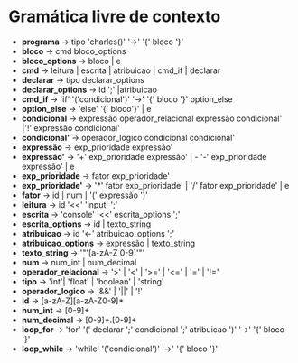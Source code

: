 # Gramática livre de contexto

- **programa** -> tipo 'charles()' '->' '{' bloco '}'
- **bloco** -> cmd bloco_options
- **bloco_options** -> bloco | e
- **cmd** -> leitura | escrita | atribuicao | cmd_if | declarar
- **declarar** -> tipo declarar_options
- **declarar_options** -> id ';' |atribuicao
- **cmd_if** -> 'if' '('condicional')' '->' '{' bloco '}' option_else
- **option_else** -> 'else' '{' bloco'}' | e
- **condicional** -> expressão operador_relacional expressão condicional' |'!' expressão condicional'
- **condicional'** -> operador_logico condicional condicional'
- **expressão** -> exp_prioridade expressão'
- **expressão'** -> '+' exp_prioridade expressão' | - '-' exp_prioridade expressão' | e
- **exp_prioridade** -> fator exp_prioridade'
- **exp_prioridade'** -> '\*' fator exp_prioridade' | '/' fator exp_prioridade' | e
- **fator** -> id | num | '(' expressão ')'
- **leitura** -> id '<<' 'input' ';'
- **escrita** -> 'console' '<<' escrita_options ';'
- **escrita_options** -> id | texto_string
- **atribuicao** -> id '<-' atribuicao_options ';'
- **atribuicao_options** -> expressão | texto_string
- **texto_string** -> '"'[a-zA-Z 0-9]'"'
- **num** -> num_int | num_decimal
- **operador_relacional** -> '>' | '<' | '>=' | '<=' | '=' | '!='
- **tipo** -> 'int'| 'float' | 'boolean' | 'string'
- **operador_logico** -> '&&' | '||' | '!'
- **id** -> [a-zA-Z][a-zA-Z0-9]\*
- **num_int** -> [0-9]+
- **num_decimal** -> [0-9]+.[0-9]+
- **loop_for** -> 'for' '(' declarar ';' condicional ';' atribuicao ')' '->' '{' bloco '}'
- **loop_while** -> 'while' '('condicional')' '->' '{' bloco '}'
